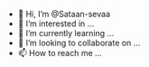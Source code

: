 - 👋 Hi, I’m @Sataan-sevaa
- 👀 I’m interested in ...
- 🌱 I’m currently learning ...
- 💞️ I’m looking to collaborate on ...
- 📫 How to reach me ...

<!---
Sataan-sevaa/Sataan-sevaa is a ✨ special ✨ repository because its `README.md` (this file) appears on your GitHub profile.
You can click the Preview link to take a look at your changes.
--->
